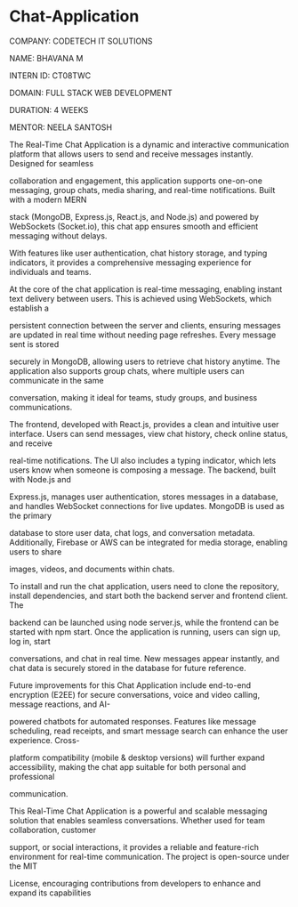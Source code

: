 # Chat-Application
COMPANY: CODETECH IT SOLUTIONS

NAME: BHAVANA M

INTERN ID: CT08TWC

DOMAIN: FULL STACK WEB DEVELOPMENT

DURATION: 4 WEEKS

MENTOR: NEELA SANTOSH

The Real-Time Chat Application is a dynamic and interactive communication platform that allows users to send and receive messages instantly. Designed for seamless 

collaboration and engagement, this application supports one-on-one messaging, group chats, media sharing, and real-time notifications. Built with a modern MERN 

stack (MongoDB, Express.js, React.js, and Node.js) and powered by WebSockets (Socket.io), this chat app ensures smooth and efficient messaging without delays. 

With features like user authentication, chat history storage, and typing indicators, it provides a comprehensive messaging experience for individuals and teams.

At the core of the chat application is real-time messaging, enabling instant text delivery between users. This is achieved using WebSockets, which establish a 

persistent connection between the server and clients, ensuring messages are updated in real time without needing page refreshes. Every message sent is stored 

securely in MongoDB, allowing users to retrieve chat history anytime. The application also supports group chats, where multiple users can communicate in the same 

conversation, making it ideal for teams, study groups, and business communications.

The frontend, developed with React.js, provides a clean and intuitive user interface. Users can send messages, view chat history, check online status, and receive 

real-time notifications. The UI also includes a typing indicator, which lets users know when someone is composing a message. The backend, built with Node.js and 

Express.js, manages user authentication, stores messages in a database, and handles WebSocket connections for live updates. MongoDB is used as the primary 

database to store user data, chat logs, and conversation metadata. Additionally, Firebase or AWS can be integrated for media storage, enabling users to share 

images, videos, and documents within chats.

To install and run the chat application, users need to clone the repository, install dependencies, and start both the backend server and frontend client. The 

backend can be launched using node server.js, while the frontend can be started with npm start. Once the application is running, users can sign up, log in, start 

conversations, and chat in real time. New messages appear instantly, and chat data is securely stored in the database for future reference.

Future improvements for this Chat Application include end-to-end encryption (E2EE) for secure conversations, voice and video calling, message reactions, and AI-

powered chatbots for automated responses. Features like message scheduling, read receipts, and smart message search can enhance the user experience. Cross-

platform compatibility (mobile & desktop versions) will further expand accessibility, making the chat app suitable for both personal and professional 

communication.

This Real-Time Chat Application is a powerful and scalable messaging solution that enables seamless conversations. Whether used for team collaboration, customer 

support, or social interactions, it provides a reliable and feature-rich environment for real-time communication. The project is open-source under the MIT 

License, encouraging contributions from developers to enhance and expand its capabilities
